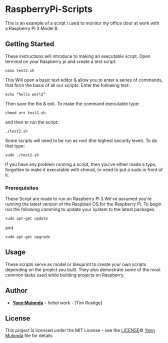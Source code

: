 # RaspberryPi-Scripts
This is an example of a script i used to monitor my office door at work with a Raspberry Pi 3 Model B
## Getting Started

These instructions will introduce to making an executable script.
Open terminal on your Raspberry pi and create a test script:

```
nano test2.sh
```

This Will open a basic text editor & allow you to enter a series of commands, that form the basis of all
our scripts. Enter the following text:

```
echo “hello world”
```

Then save the file & exit. To make the command executable type:

```
chmod u+x test2.sh
```

and then to run the script:

```
./test2.sh
```
Some scripts will need to be run as root (the highest security level). To do that type:

```
sudo ./test2.sh
```
If you have any problem running a script, then you've either made a typo, forgotten to make it
executable with chmod, or need to put a sudo in front of it.

### Prerequisites

These Script are made to run on Raspberry Pi 3.We've assumed you're running the latest version
of the Raspbian OS for the Raspberry Pi. To begin run the following comming to update your system to the latest packages.

```
sudo apt-get update
```
and 

```
sudo apt-get upgrade
```

## Usage

These scripts serve as model or bleuprint to create your own scripts depending on the project
you built.
They also demostrate some of the most common tasks used while building projects 
on Raspberry.

## Author

* **[Yann Mulonda](https://github.com/YannMjl)** - *Initial work* - [Tim Rustige]

## License

This project is licensed under the MIT License - see the [LICENSE](LICENSE)© [Yann Mulonda](https://github.com/YannMjl) file for details